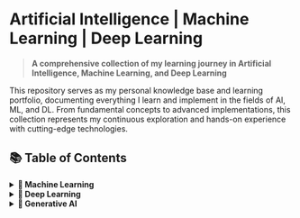 # Artificial Intelligence | Machine Learning | Deep Learning

> **A comprehensive collection of my learning journey in Artificial Intelligence, Machine Learning, and Deep Learning**

This repository serves as my personal knowledge base and learning portfolio, documenting everything I learn and implement in the fields of AI, ML, and DL. From fundamental concepts to advanced implementations, this collection represents my continuous exploration and hands-on experience with cutting-edge technologies.

## 📚 Table of Contents

<details>
<summary><strong>🤖 Machine Learning</strong></summary>

</details>



<details>
<summary><strong>🧠 Deep Learning</strong></summary>

- **Resources**
    - [The spelled-out intro to neural networks and backpropagation: building micrograd - Andrej Karpathy](https://www.youtube.com/watch?v=VMj-3S1tku0&list=PLAqhIrjkxbuWI23v9cThsA9GvCAUhRvKZ&index=3)
        - [Back propogation in Neural Networks from scratch - Python Notebook](./deep-learning/Back_propogation_in_Neural_Networks_From_Scratch.ipynb)

- **Projects**
    - [microtorch - Deep learning library in Python](https://github.com/tarang1998/microtorch)
</details>


<details>
<summary><strong>🎯 Generative AI</strong></summary>

- **Resources**
    - [Deep Dive into LLMs like ChatGPT - Andrej Karpathy](https://www.youtube.com/watch?v=7xTGNNLPyMI)
    - [Generative AI for developers - Free Code Camp](https://www.youtube.com/watch?v=F0GQ0l2NfHA)

- **Projects**
    - [Source Code Analysis](https://github.com/tarang1998/source-code-analysis)
</details>

